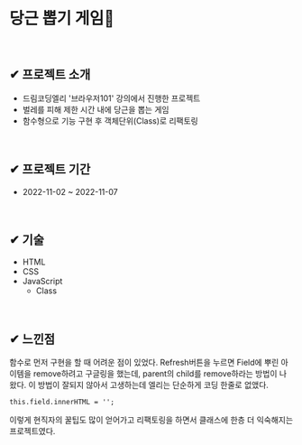    # 당근 뽑기 게임🥕
   
   <br/>
   
   ## ✔ 프로젝트 소개
   <ul>
   <li>드림코딩엘리 '브라우저101' 강의에서 진행한 프로젝트</li>
   <li>벌레를 피해 제한 시간 내에 당근을 뽑는 게임</li>
   <li>함수형으로 기능 구현 후 객체단위(Class)로 리팩토링</li>
   </ul>
   
   <br/>
      
   ## ✔ 프로젝트 기간
   <ul>
   <li>2022-11-02 ~ 2022-11-07</li>
   </ul>
   
   <br/>
      
   ## ✔ 기술
   <ul>
   <li>HTML</li>
   <li>CSS</li>
   <li>JavaScript
      <ul>
         <li>Class</ul>
      </ul>
   </li>
   </ul>
   
   <br/>
   
   ## ✔ 느낀점
   함수로 먼저 구현을 할 때 어려운 점이 있었다. Refresh버튼을 누르면 Field에 뿌린 아이템을 remove하려고 구글링을 했는데, parent의 child를 remove하라는 방법이 나왔다. 이 방법이 
   잘되지 않아서 고생하는데 엘리는 단순하게 코딩 한줄로 없앴다. 
   
   <code>this.field.innerHTML = '';</code>
   
   이렇게 현직자의 꿀팁도 많이 얻어가고 리팩토링을 하면서 클래스에 한층 더 익숙해지는 프로젝트였다.
  
